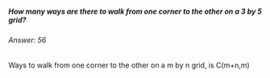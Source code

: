 <h5>How many ways are there to walk from one corner to the other on a 3 by 5 grid?</h5>

<h6>Answer: 56</h6>
<p>Ways to walk from one corner to the other on a m by n grid, is C(m+n,m)</p>
